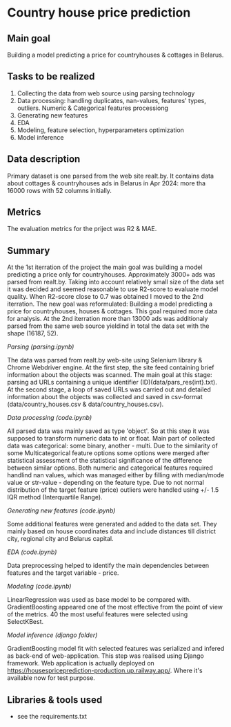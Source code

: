 # Country house price prediction

## Main goal
Building a model predicting a price for countryhouses & cottages in Belarus.

## Tasks to be realized
1. Collecting the data from web source using parsing technology
2. Data processing: handling duplicates, nan-values, features' types, outliers. Numeric & Categorical features processiong
3. Generating new features
4. EDA
5. Modeling, feature selection, hyperparameters optimization 
6. Model inference

## Data description

Primary dataset is one parsed from the web site realt.by. It contains data about cottages & countryhouses ads in Belarus in Apr 2024: more tha 16000 rows with 52 columns initially.

## Metrics

The evaluation metrics for the priject was R2 & MAE.


## Summary

At the 1st iterration of the project the main goal was building a model predicting a price only for countryhouses. Approximately 3000+ ads was parsed from realt.by. Taking into account relatively small size of the data set it was decided and seemed reasonable to use R2-score to evaluate model quality. When R2-score close to 0.7 was obtained I moved to the 2nd iterration. The new goal was reformulated: Building a model predicting a price for countryhouses, houses & cottages. This goal required more data for analysis. At the 2nd iterration more than 13000 ads was additionaly parsed from the same web source yieldind in total the data set with the shape (16187, 52). 

<i>Parsing (parsing.ipynb) </i>

The data was parsed from realt.by web-site using Selenium library & Chrome Webdriver engine. At the first step, the site feed containing brief information about the objects was scanned. The main goal at this stage: parsing ad URLs containing a unique identifier (ID)(data/pars_res{int}.txt). At the second stage, a loop of saved URLs was carried out and detailed information about the objects was collected and saved in csv-format (data/country_houses.csv & data/country_houses.csv).

<i>Data processing (code.ipynb)</i>

All parsed data was mainly saved as type 'object'. So at this step it was supposed to transform numeric data to int or float. Main part of collected data was categorical: some binary, another - multi. Due to the similarity of some Multicategorical feature options some options were merged after statistical assessment of the statistical significance of the difference between similar options. Both numeric and categorical features required handlind nan values, which was managed either by filling with median/mode value or str-value - depending on the feature type. Due to not normal distribution of the target feature (price) outliers were handled using +/- 1.5 IQR method (Interquartile Range).

<i>Generating new features (code.ipynb)</i>

Some additional features were generated and added to the data set. They mainly based on house coordinates data and include distances till district city, regional city and Belarus capital.

<i>EDA (code.ipynb)</i>

Data preprocessing helped to identify the main dependencies between features and the target variable - price. 

<i>Modeling (code.ipynb)</i>

LinearRegression was used as base model to be compared with. GradientBoosting appeared one of the most effective from the point of view of the metrics.
40 the most useful features were selected using SelectKBest. 

<i>Model inference (django folder)</i> 

GradientBoosting model fit with selected features was serialized and infered as back-end of web-application.
This step was realised using Django framework. Web application is actually deployed on https://housespriceprediction-production.up.railway.app/. 
Where it's available now for test purpose.

## Libraries & tools used
* see the requirements.txt 
